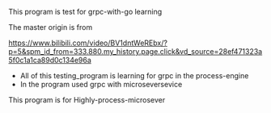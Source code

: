 This program is test for grpc-with-go learning

The master origin is from 

https://www.bilibili.com/video/BV1dntWeREbx/?p=5&spm_id_from=333.880.my_history.page.click&vd_source=28ef471323a5f0c1a1ca89d0c134e96a

* All of this testing_program is learning for grpc in the process-engine
* In the program used grpc with microseversevice

This program is for Highly-process-microsever
